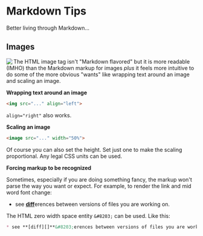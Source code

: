 # Markdown Tips

Better living through Markdown...

## Images

<img src="https://imgs.xkcd.com/comics/standards.png" align="left"> The HTML image tag isn't "Markdown flavored" but it is more readable (IMHO) than the Markdown markup for images _plus_ it feels more intuitive to do some of the more obvious "wants" like wrapping text around an image and scaling an image.

**Wrapping text around an image**

```html
<img src="..." align="left">
```
`align="right"` also works.

**Scaling an image**

```html
<image src="..." width="50%">
```

Of course you can also set the height. Set just one to make the scaling proportional. Any legal CSS units can be used.

**Forcing markup to be recognized**

Sometimes, especially if you are doing something fancy, the markup won't parse the way you want or expect. For example, to render the link and mid word font change:

* see **[diff][]**&#8203;erences between versions of files you are working on.

[diff]: <https://git-scm.com/docs/git-diff>

The HTML zero width space entity `&#8203;` can be used. Like this:

```markdown
* see **[diff][]**&#8203;erences between versions of files you are working on.
```
